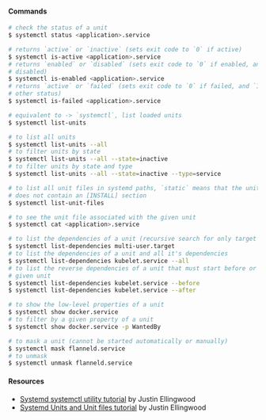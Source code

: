 #### Commands
```bash
# check the status of a unit
$ systemctl status <application>.service

# returns `active` or `inactive` (sets exit code to `0` if active)
$ systemctl is-active <application>.service
# returns `enabled` or `disabled` (sets exit code to `0` if enabled, and `1` if
# disabled)
$ systemctl is-enabled <application>.service
# returns `active` or `failed` (sets exit code to `0` if failed, and `1` for any
# other status)
$ systemctl is-failed <application>.service

# equivalent to -> `systemctl`, list loaded units
$ systemctl list-units

# to list all units
$ systemctl list-units --all
# to filter units by state
$ systemctl list-units --all --state=inactive
# to filter units by state and type
$ systemctl list-units --all --state=inactive --type=service

# to list all unit files in systemd paths, `static` means that the unit file
# does not contain an [INSTALL] section
$ systemctl list-unit-files

# to see the unit file associated with the given unit
$ systemctl cat <application>.service

# to list the dependencies of a unit (recursive search for only target files)
$ systemctl list-dependencies multi-user.target
# to list the dependencies of a unit and all it's dependencies
$ systemctl list-dependencies kubelet.service --all
# to list the reverse dependencies of a unit that must start before or after the
# given unit
$ systemctl list-dependencies kubelet.service --before
$ systemctl list-dependencies kubelet.service --after

# to show the low-level properties of a unit
$ systemctl show docker.service
# to filter by a given property of a unit
$ systemctl show docker.service -p WantedBy

# to mask a unit (cannot be started automatically or manually)
$ systemctl mask flanneld.service
# to unmask
$ systemctl unmask flanneld.service
```

#### Resources
- [Systemd systemctl utility tutorial](https://www.digitalocean.com/community/tutorials/how-to-use-systemctl-to-manage-systemd-services-and-units) by Justin Ellingwood
- [Systemd Units and Unit files tutorial](https://www.digitalocean.com/community/tutorials/understanding-systemd-units-and-unit-files) by Justin Ellingwood
